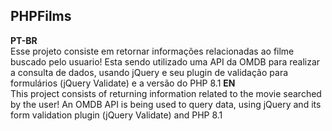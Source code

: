 ## PHPFilms

**PT-BR**  
Esse projeto consiste em retornar informações relacionadas ao filme buscado pelo usuario! Esta sendo utilizado uma API da OMDB para realizar a consulta de dados, usando jQuery e seu plugin de validação para formulários (jQuery Validate) e a versão do PHP 8.1
**EN**  
This project consists of returning information related to the movie searched by the user! An OMDB API is being used to query data, using jQuery and its form validation plugin (jQuery Validate) and PHP 8.1